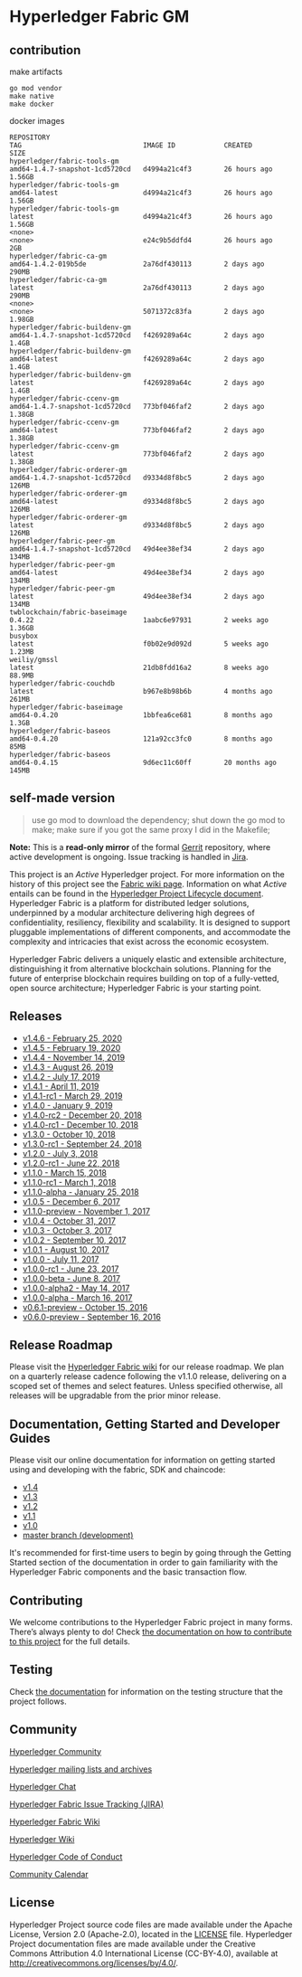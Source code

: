
# Hyperledger Fabric GM 

## contribution
make artifacts
```
go mod vendor
make native
make docker
```
docker images
```
REPOSITORY                                                                                               TAG                              IMAGE ID            CREATED             SIZE
hyperledger/fabric-tools-gm                                                                              amd64-1.4.7-snapshot-1cd5720cd   d4994a21c4f3        26 hours ago        1.56GB
hyperledger/fabric-tools-gm                                                                              amd64-latest                     d4994a21c4f3        26 hours ago        1.56GB
hyperledger/fabric-tools-gm                                                                              latest                           d4994a21c4f3        26 hours ago        1.56GB
<none>                                                                                                   <none>                           e24c9b5ddfd4        26 hours ago        2GB
hyperledger/fabric-ca-gm                                                                                 amd64-1.4.2-019b5de              2a76df430113        2 days ago          290MB
hyperledger/fabric-ca-gm                                                                                 latest                           2a76df430113        2 days ago          290MB
<none>                                                                                                   <none>                           5071372c83fa        2 days ago          1.98GB
hyperledger/fabric-buildenv-gm                                                                           amd64-1.4.7-snapshot-1cd5720cd   f4269289a64c        2 days ago          1.4GB
hyperledger/fabric-buildenv-gm                                                                           amd64-latest                     f4269289a64c        2 days ago          1.4GB
hyperledger/fabric-buildenv-gm                                                                           latest                           f4269289a64c        2 days ago          1.4GB
hyperledger/fabric-ccenv-gm                                                                              amd64-1.4.7-snapshot-1cd5720cd   773bf046faf2        2 days ago          1.38GB
hyperledger/fabric-ccenv-gm                                                                              amd64-latest                     773bf046faf2        2 days ago          1.38GB
hyperledger/fabric-ccenv-gm                                                                              latest                           773bf046faf2        2 days ago          1.38GB
hyperledger/fabric-orderer-gm                                                                            amd64-1.4.7-snapshot-1cd5720cd   d9334d8f8bc5        2 days ago          126MB
hyperledger/fabric-orderer-gm                                                                            amd64-latest                     d9334d8f8bc5        2 days ago          126MB
hyperledger/fabric-orderer-gm                                                                            latest                           d9334d8f8bc5        2 days ago          126MB
hyperledger/fabric-peer-gm                                                                               amd64-1.4.7-snapshot-1cd5720cd   49d4ee38ef34        2 days ago          134MB
hyperledger/fabric-peer-gm                                                                               amd64-latest                     49d4ee38ef34        2 days ago          134MB
hyperledger/fabric-peer-gm                                                                               latest                           49d4ee38ef34        2 days ago          134MB
twblockchain/fabric-baseimage                                                                            0.4.22                           1aabc6e97931        2 weeks ago         1.36GB
busybox                                                                                                  latest                           f0b02e9d092d        5 weeks ago         1.23MB
weiliy/gmssl                                                                                             latest                           21db8fdd16a2        8 weeks ago         88.9MB
hyperledger/fabric-couchdb                                                                               latest                           b967e8b98b6b        4 months ago        261MB
hyperledger/fabric-baseimage                                                                             amd64-0.4.20                     1bbfea6ce681        8 months ago        1.3GB
hyperledger/fabric-baseos                                                                                amd64-0.4.20                     121a92cc3fc0        8 months ago        85MB
hyperledger/fabric-baseos                                                                                amd64-0.4.15                     9d6ec11c60ff        20 months ago       145MB
```

## self-made version
> use go mod to download the dependency;
> shut down the go mod to make;
> make sure if you got the same proxy I did in the Makefile;

**Note:** This is a **read-only mirror** of the formal [Gerrit](https://gerrit.hyperledger.org/r/#/admin/projects/fabric) repository,
where active development is ongoing. Issue tracking is handled in [Jira](https://jira.hyperledger.org/secure/Dashboard.jspa?selectPageId=10104).

This project is an _Active_ Hyperledger project. For more information on the history of this project see the [Fabric wiki page](https://wiki.hyperledger.org/display/fabric). Information on what _Active_ entails can be found in
the [Hyperledger Project Lifecycle document](https://wiki.hyperledger.org/display/HYP/Project+Lifecycle).
Hyperledger Fabric is a platform for distributed ledger solutions, underpinned
by a modular architecture delivering high degrees of confidentiality,
resiliency, flexibility and scalability. It is designed to support pluggable
implementations of different components, and accommodate the complexity and
intricacies that exist across the economic ecosystem.

Hyperledger Fabric delivers a uniquely elastic and extensible architecture,
distinguishing it from alternative blockchain solutions. Planning for the
future of enterprise blockchain requires building on top of a fully-vetted,
open source architecture; Hyperledger Fabric is your starting point.

## Releases

- [v1.4.6 - February 25, 2020](https://github.com/hyperledger/fabric/releases/tag/v1.4.6)
- [v1.4.5 - February 19, 2020](https://github.com/hyperledger/fabric/releases/tag/v1.4.5)
- [v1.4.4 - November 14, 2019](https://github.com/hyperledger/fabric/releases/tag/v1.4.4)
- [v1.4.3 - August 26, 2019](https://github.com/hyperledger/fabric/releases/tag/v1.4.3)
- [v1.4.2 - July 17, 2019](https://github.com/hyperledger/fabric/releases/tag/v1.4.2)
- [v1.4.1 - April 11, 2019](https://github.com/hyperledger/fabric/releases/tag/v1.4.1)
- [v1.4.1-rc1 - March 29, 2019](https://github.com/hyperledger/fabric/releases/tag/v1.4.1-rc1)
- [v1.4.0 - January 9, 2019](https://github.com/hyperledger/fabric/releases/tag/v1.4.0)
- [v1.4.0-rc2 - December 20, 2018](https://github.com/hyperledger/fabric/releases/tag/v1.4.0-rc2)
- [v1.4.0-rc1 - December 10, 2018](https://github.com/hyperledger/fabric/releases/tag/v1.4.0-rc1)
- [v1.3.0 - October 10, 2018](https://github.com/hyperledger/fabric/releases/tag/v1.3.0)
- [v1.3.0-rc1 - September 24, 2018](https://github.com/hyperledger/fabric/releases/tag/v1.3.0-rc1)
- [v1.2.0 - July 3, 2018](https://github.com/hyperledger/fabric/releases/tag/v1.2.0)
- [v1.2.0-rc1 - June 22, 2018](https://github.com/hyperledger/fabric/releases/tag/v1.2.0-rc1)
- [v1.1.0 - March 15, 2018](https://github.com/hyperledger/fabric/releases/tag/v1.1.0)
- [v1.1.0-rc1 - March 1, 2018](https://github.com/hyperledger/fabric/releases/tag/v1.1.0-rc1)
- [v1.1.0-alpha - January 25, 2018](https://github.com/hyperledger/fabric/releases/tag/v1.1.0-alpha)
- [v1.0.5 - December 6, 2017](https://github.com/hyperledger/fabric/releases/tag/v1.0.5)
- [v1.1.0-preview - November 1, 2017](https://github.com/hyperledger/fabric/releases/tag/v1.1.0-preview)
- [v1.0.4 - October 31, 2017](https://github.com/hyperledger/fabric/releases/tag/v1.0.4)
- [v1.0.3 - October 3, 2017](https://github.com/hyperledger/fabric/releases/tag/v1.0.3)
- [v1.0.2 - September 10, 2017](https://github.com/hyperledger/fabric/releases/tag/v1.0.2)
- [v1.0.1 - August 10, 2017](https://github.com/hyperledger/fabric/releases/tag/v1.0.1)
- [v1.0.0 - July 11, 2017](https://github.com/hyperledger/fabric/releases/tag/v1.0.0)
- [v1.0.0-rc1 - June 23, 2017](https://github.com/hyperledger/fabric/releases/tag/v1.0.0-rc1)
- [v1.0.0-beta - June 8, 2017](https://github.com/hyperledger/fabric/releases/tag/v1.0.0-beta)
- [v1.0.0-alpha2 - May 14, 2017](https://github.com/hyperledger/fabric/releases/tag/v1.0.0-alpha2)
- [v1.0.0-alpha - March 16, 2017](https://github.com/hyperledger/fabric/releases/tag/v1.0.0-alpha)
- [v0.6.1-preview - October 15, 2016](https://github.com/hyperledger/fabric/releases/tag/v0.6.0-preview)
- [v0.6.0-preview - September 16, 2016](https://github.com/hyperledger/fabric/releases/tag/v0.6.0-preview)

## Release Roadmap

Please visit the [Hyperledger Fabric wiki](https://wiki.hyperledger.org/display/fabric/Hyperledger+Fabric+Roadmap) for our release roadmap. We plan on a quarterly release cadence following the v1.1.0 release, delivering on a scoped set of themes and select features. Unless specified otherwise, all releases will be upgradable from the prior minor release.

## Documentation, Getting Started and Developer Guides

Please visit our
online documentation for
information on getting started using and developing with the fabric, SDK and chaincode:
- [v1.4](http://hyperledger-fabric.readthedocs.io/en/release-1.4/)
- [v1.3](http://hyperledger-fabric.readthedocs.io/en/release-1.3/)
- [v1.2](http://hyperledger-fabric.readthedocs.io/en/release-1.2/)
- [v1.1](http://hyperledger-fabric.readthedocs.io/en/release-1.1/)
- [v1.0](http://hyperledger-fabric.readthedocs.io/en/release-1.0/)
- [master branch (development)](http://hyperledger-fabric.readthedocs.io/en/master/)

It's recommended for first-time users to begin by going through the Getting Started section of the documentation in order to gain familiarity with the Hyperledger Fabric components and the basic transaction flow.

## Contributing

We welcome contributions to the Hyperledger Fabric project in many forms.
There’s always plenty to do! Check [the documentation on how to contribute to this project](http://hyperledger-fabric.readthedocs.io/en/latest/CONTRIBUTING.html)
for the full details.

## Testing
Check [the documentation](testingInfo.rst) for information on the testing structure that the project follows.

## Community

[Hyperledger Community](https://www.hyperledger.org/community)

[Hyperledger mailing lists and archives](http://lists.hyperledger.org/)

[Hyperledger Chat](http://chat.hyperledger.org/channel/fabric)

[Hyperledger Fabric Issue Tracking (JIRA)](https://jira.hyperledger.org/secure/Dashboard.jspa?selectPageId=10104)

[Hyperledger Fabric Wiki](https://wiki.hyperledger.org/display/Fabric)

[Hyperledger Wiki](https://wiki.hyperledger.org/)

[Hyperledger Code of Conduct](https://wiki.hyperledger.org/display/HYP/Hyperledger+Code+of+Conduct)

[Community Calendar](https://wiki.hyperledger.org/display/HYP/Calendar+of+Public+Meetings)

## License <a name="license"></a>

Hyperledger Project source code files are made available under the Apache License, Version 2.0 (Apache-2.0), located in the [LICENSE](LICENSE) file. Hyperledger Project documentation files are made available under the Creative Commons Attribution 4.0 International License (CC-BY-4.0), available at http://creativecommons.org/licenses/by/4.0/.
